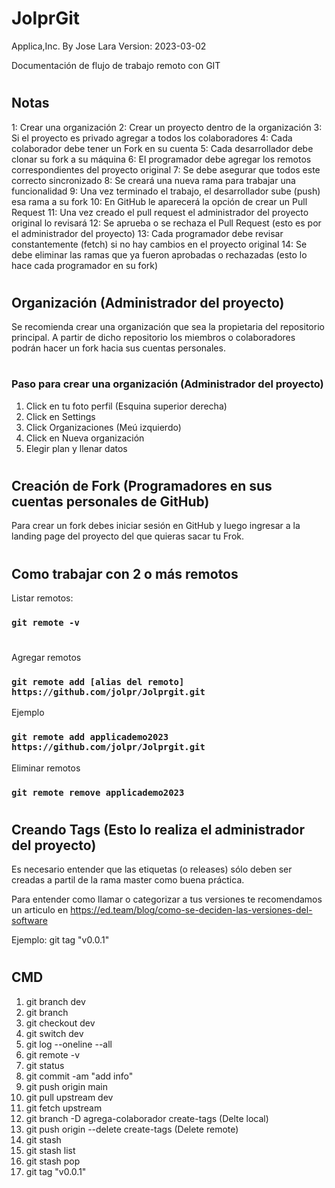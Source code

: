 # JolprGit
Applica,Inc.
By Jose Lara
Version: 2023-03-02

Documentación de flujo de trabajo remoto con GIT
#
## Notas
1: Crear una organización
2: Crear un proyecto dentro de la organización
3: Si el proyecto es privado agregar a todos los colaboradores
4: Cada colaborador debe tener un Fork en su cuenta
5: Cada desarrollador debe clonar su fork a su máquina 
6: El programador debe agregar los remotos correspondientes del proyecto original
7: Se debe asegurar que todos este correcto sincronizado
8: Se creará una nueva rama para trabajar una funcionalidad
9: Una vez terminado el trabajo, el desarrollador sube (push) esa rama a su fork
10: En GitHub le aparecerá la opción de crear un Pull Request
11: Una vez creado el pull request el administrador del proyecto original lo revisará
12: Se aprueba o se rechaza el Pull Request (esto es por el administrador del proyecto)
13: Cada programador debe revisar constantemente (fetch) si no hay cambios en el proyecto original
14: Se debe eliminar las ramas que ya fueron aprobadas o rechazadas (esto lo hace cada programador en su fork)   
#
## Organización (Administrador del proyecto)

Se recomienda crear una organización que sea la propietaria del repositorio principal. A partir de dicho repositorio los miembros o colaboradores podrán hacer un fork hacia sus cuentas personales.
#
### Paso para crear una organización (Administrador del proyecto)

1. Click en tu foto perfil (Esquina superior derecha)
2. Click en Settings
3. Click Organizaciones (Meú izquierdo)
4. Click en Nueva organización
5. Elegir plan y llenar datos
#
## Creación de Fork (Programadores en sus cuentas personales de GitHub)

Para crear un fork debes iniciar sesión en GitHub y luego ingresar a la landing page del proyecto del que quieras sacar tu Frok.
#
## Como trabajar con 2 o más remotos

Listar remotos:
### `git remote -v`
#
Agregar remotos
### `git remote add [alias del remoto] https://github.com/jolpr/Jolprgit.git`

Ejemplo
### `git remote add applicademo2023 https://github.com/jolpr/Jolprgit.git`

Eliminar remotos
### `git remote remove applicademo2023`
#
## Creando Tags (Esto lo realiza el administrador del proyecto)

Es necesario entender que las etiquetas (o releases) sólo deben ser creadas a partil de la rama master como buena práctica.

Para entender como llamar o categorizar a tus versiones  te recomendamos un articulo en https://ed.team/blog/como-se-deciden-las-versiones-del-software

Ejemplo: git tag "v0.0.1"

#
## CMD
1. git branch dev
2. git branch
3. git checkout dev
4. git switch dev
5. git log --oneline --all
6. git remote -v
7. git status
8. git commit -am "add info"
9. git push origin main
10. git pull upstream dev
11. git fetch upstream
12. git branch -D agrega-colaborador create-tags  (Delte local)
13. git push origin --delete create-tags (Delete remote)
14. git stash
15. git stash list
16. git stash pop
17. git tag "v0.0.1"
